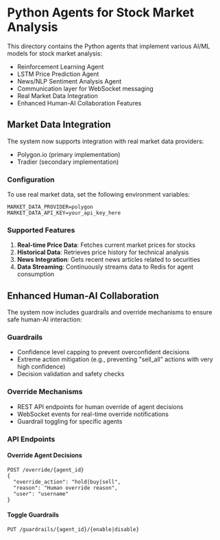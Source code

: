 # Python Agents for Stock Market Analysis

This directory contains the Python agents that implement various AI/ML models for stock market analysis:
- Reinforcement Learning Agent
- LSTM Price Prediction Agent
- News/NLP Sentiment Analysis Agent
- Communication layer for WebSocket messaging
- Real Market Data Integration
- Enhanced Human-AI Collaboration Features

## Market Data Integration

The system now supports integration with real market data providers:
- Polygon.io (primary implementation)
- Tradier (secondary implementation)

### Configuration

To use real market data, set the following environment variables:
```
MARKET_DATA_PROVIDER=polygon
MARKET_DATA_API_KEY=your_api_key_here
```

### Supported Features

1. **Real-time Price Data**: Fetches current market prices for stocks
2. **Historical Data**: Retrieves price history for technical analysis
3. **News Integration**: Gets recent news articles related to securities
4. **Data Streaming**: Continuously streams data to Redis for agent consumption

## Enhanced Human-AI Collaboration

The system now includes guardrails and override mechanisms to ensure safe human-AI interaction:

### Guardrails
- Confidence level capping to prevent overconfident decisions
- Extreme action mitigation (e.g., preventing "sell_all" actions with very high confidence)
- Decision validation and safety checks

### Override Mechanisms
- REST API endpoints for human override of agent decisions
- WebSocket events for real-time override notifications
- Guardrail toggling for specific agents

### API Endpoints

#### Override Agent Decisions
```
POST /override/{agent_id}
{
  "override_action": "hold|buy|sell",
  "reason": "Human override reason",
  "user": "username"
}
```

#### Toggle Guardrails
```
PUT /guardrails/{agent_id}/{enable|disable}
```